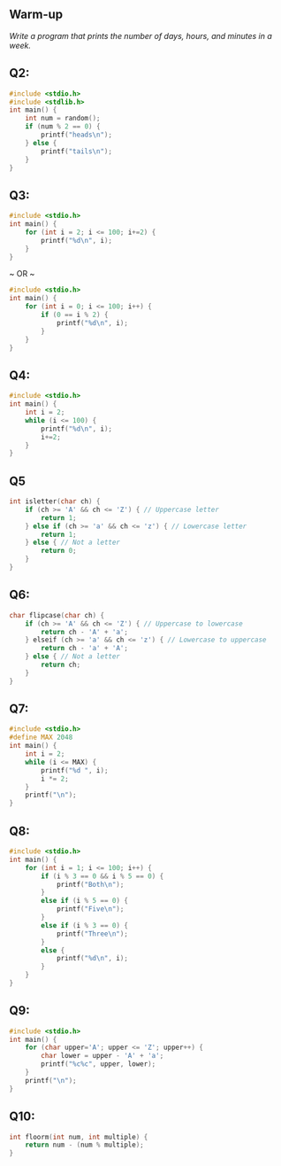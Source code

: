 ## Warm-up
_Write a program that prints the number of days, hours, and minutes in a week._

<div style="page-break-after: always;"></div>

## Q2:
```C
#include <stdio.h>
#include <stdlib.h>
int main() {
    int num = random();
    if (num % 2 == 0) {
        printf("heads\n");
    } else {
        printf("tails\n");
    }
}
```

<div style="page-break-after: always;"></div>

## Q3:
```C
#include <stdio.h>
int main() {
    for (int i = 2; i <= 100; i+=2) {
        printf("%d\n", i);
    }
}
```
~ OR ~
```C
#include <stdio.h>
int main() {
    for (int i = 0; i <= 100; i++) {
        if (0 == i % 2) {
            printf("%d\n", i);
        }
    }
}
```

<div style="page-break-after: always;"></div>

## Q4:
```C
#include <stdio.h>
int main() {
    int i = 2;
    while (i <= 100) {
        printf("%d\n", i);
        i+=2;
    }
}
```

<div style="page-break-after: always;"></div>

## Q5
```C
int isletter(char ch) {
    if (ch >= 'A' && ch <= 'Z') { // Uppercase letter
        return 1;
    } else if (ch >= 'a' && ch <= 'z') { // Lowercase letter
        return 1;
    } else { // Not a letter
        return 0;
    }
}
```

<div style="page-break-after: always;"></div>

## Q6:
```C
char flipcase(char ch) {
    if (ch >= 'A' && ch <= 'Z') { // Uppercase to lowercase
        return ch - 'A' + 'a';
    } elseif (ch >= 'a' && ch <= 'z') { // Lowercase to uppercase
        return ch - 'a' + 'A';
    } else { // Not a letter
        return ch;
    }
}
```

<div style="page-break-after: always;"></div>

## Q7:
```C
#include <stdio.h>
#define MAX 2048
int main() {
    int i = 2;
    while (i <= MAX) {
        printf("%d ", i);
        i *= 2;
    }
    printf("\n");
}
```

<div style="page-break-after: always;"></div>

## Q8:
```C
#include <stdio.h>
int main() {
    for (int i = 1; i <= 100; i++) {
        if (i % 3 == 0 && i % 5 == 0) {
            printf("Both\n");
        }
        else if (i % 5 == 0) {
            printf("Five\n");
        }
        else if (i % 3 == 0) {
            printf("Three\n");
        }
        else {
            printf("%d\n", i);
        }
    }
}
```

<div style="page-break-after: always;"></div>

## Q9:
```C
#include <stdio.h>
int main() {
    for (char upper='A'; upper <= 'Z'; upper++) {
        char lower = upper - 'A' + 'a';
        printf("%c%c", upper, lower);
    }
    printf("\n");
}
```

<div style="page-break-after: always;"></div>

## Q10:
```C
int floorm(int num, int multiple) {
    return num - (num % multiple);
}
```
